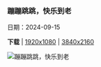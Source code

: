 ### 蹦蹦跳跳，快乐到老

日期：2024-09-15

**下载**  |  [1920x1080](https://cn.bing.com/th?id=OHR.SunriseWallabies_ZH-CN8725891401_1920x1080.jpg)  |  [3840x2160](https://cn.bing.com/th?id=OHR.SunriseWallabies_ZH-CN8725891401_UHD.jpg)

![蹦蹦跳跳，快乐到老](https://cn.bing.com/th?id=OHR.SunriseWallabies_ZH-CN8725891401_1920x1080.jpg "日出时的小袋鼠，阿德莱德河，北领地，澳大利亚 (© Jeremy Woodhouse/Getty Images)")

